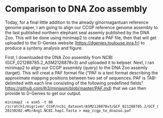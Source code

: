 # Comparison to DNA Zoo assembly 
Today, for a final little addition to the already ginormagantuan reference genome paper, I am going to align our CCGP reference genome assembly to the last published northern elephant seal assemly published by the DNA Zoo. This will be done using minimap2 to create a PAF file, then that will get uploaded to the D-Genies website (https://dgenies.toulouse.inra.fr) to produce a synteny analysis and figure. 

First, I downloaded the DNA Zoo assembly from NCBI (GCF_021288785.2_ASM2128878v3) and uploaded it to kelpser. Next, I ran minimap2 to align our CCGP assembly (query) to the DNA Zoo assemly (target). This will creat a PAF format file ("PAF is a text format describing the approximate mapping positions between two set of sequences. PAF is TAB-delimited with each line consisting of the following predefined fields" https://github.com/lh3/miniasm/blob/master/PAF.md) that we can then provide to D-Genies to get our output.

    minimap2 -x asm5 -t 80 /scratch1/migriver_CCGP/ncbi_dataset/ASM2128878v3/GCF_021288785.2/GCF_021288785.2_ASM2128878v3_genomic.fna 20230202.mMirAng1.NCBI.hap1.fasta > map_ccgp_to_dnazoo.paf
